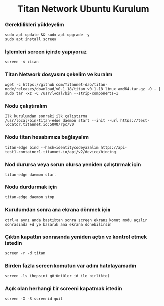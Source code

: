<h1 align="center"> Titan Network Ubuntu Kurulum </h1>

### Gereklilikleri yükleyelim
```
sudo apt update && sudo apt upgrade -y
sudo apt install screen
```

### İşlemleri screen içinde yapıyoruz
```
screen -S titan
```

### Titan Network dosyasını çekelim ve kuralım
```
wget -c https://github.com/Titannet-dao/titan-node/releases/download/v0.1.18/titan_v0.1.18_linux_amd64.tar.gz -O - | sudo tar -xz -C /usr/local/bin --strip-components=1
```

### Nodu çalıştıralım
```
İlk kurulumdan sonraki ilk çalıştırma 
/usr/local/bin/titan-edge daemon start --init --url https://test-locator.titannet.io:5000/rpc/v0
```

### Nodu titan hesabımıza bağlayalım
```
titan-edge bind --hash=identitycodeyazalım https://api-test1.container1.titannet.io/api/v2/device/binding
```

### Nod durursa veya sorun olursa yeniden çalıştırmak için
```
titan-edge daemon start
```

### Nodu durdurmak için
```
titan-edge daemon stop
```

### Kurulumdan sonra ana ekrana dönmek için
```
ctrl+a aynı anda bastıktan sonra screen ekranı komut modu açılır sonrasında +d ye basarak ana ekrana dönebilirsin
```

### Çıktın kapattın sonrasında yeniden açtın ve kontrol etmek istedin
```
screen -r -d titan
```

### Birden fazla screen komutun var adını hatırlayamadın
```
screen -ls (hepsini görüntüler id ile birlikte) 
```

### Açık olan herhangi bir screeni kapatmak istedin
```
screen -X -S screenid quit
```
